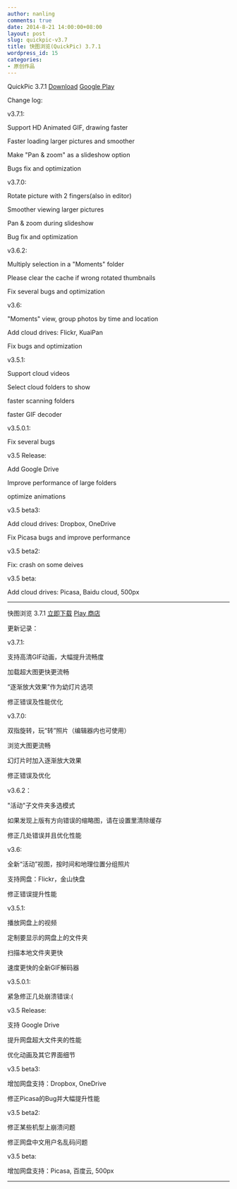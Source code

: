 ```yaml
---
author: nanling
comments: true
date: 2014-8-21 14:00:00+08:00
layout: post
slug: quickpic-v3.7
title: 快图浏览(QuickPic) 3.7.1
wordpress_id: 15
categories:
- 原创作品
---
```


QuickPic 3.7.1 [Download](/assets/quickpic_3.7.1.apk) [Google Play](https://play.google.com/store/apps/details?id=com.alensw.PicFolder)

Change log:

v3.7.1:

Support HD Animated GIF, drawing faster

Faster loading larger pictures and smoother

Make "Pan & zoom" as a slideshow option

Bugs fix and optimization

v3.7.0:

Rotate picture with 2 fingers(also in editor)

Smoother viewing larger pictures

Pan & zoom during slideshow

Bug fix and optimization

v3.6.2:

Multiply selection in a "Moments" folder

Please clear the cache if wrong rotated thumbnails

Fix several bugs and optimization

v3.6:

"Moments" view, group photos by time and location

Add cloud drives: Flickr, KuaiPan

Fix bugs and optimization

v3.5.1:

Support cloud videos

Select cloud folders to show

faster scanning folders

faster GIF decoder

v3.5.0.1:

Fix several bugs

v3.5 Release:

Add Google Drive

Improve performance of large folders

optimize animations

v3.5 beta3:

Add cloud drives: Dropbox, OneDrive

Fix Picasa bugs and improve performance

v3.5 beta2:

Fix: crash on some deives

v3.5 beta:

Add cloud drives: Picasa, Baidu cloud, 500px


----------------

快图浏览 3.7.1 [立即下载](/assets/quickpic_3.7.1.apk) [Play 商店](https://play.google.com/store/apps/details?id=com.alensw.PicFolder)

更新记录：

v3.7.1:

支持高清GIF动画，大幅提升流畅度

加载超大图更快更流畅

“逐渐放大效果”作为幼灯片选项

修正错误及性能优化

v3.7.0:

双指旋转，玩“转”照片（编辑器内也可使用）

浏览大图更流畅

幻灯片时加入逐渐放大效果

修正错误及优化

v3.6.2：

"活动"子文件夹多选模式

如果发现上版有方向错误的缩略图，请在设置里清除缓存

修正几处错误并且优化性能

v3.6:

全新“活动”视图，按时间和地理位置分组照片

支持网盘：Flickr，金山快盘

修正错误提升性能

v3.5.1:

播放网盘上的视频

定制要显示的网盘上的文件夹

扫描本地文件夹更快

速度更快的全新GIF解码器

v3.5.0.1:

紧急修正几处崩溃错误:(

v3.5 Release:

支持 Google Drive

提升网盘超大文件夹的性能

优化动画及其它界面细节

v3.5 beta3:

增加网盘支持：Dropbox, OneDrive

修正Picasa的Bug并大幅提升性能

v3.5 beta2:

修正某些机型上崩溃问题

修正网盘中文用户名乱码问题

v3.5 beta:

增加网盘支持：Picasa, 百度云, 500px

----------------
